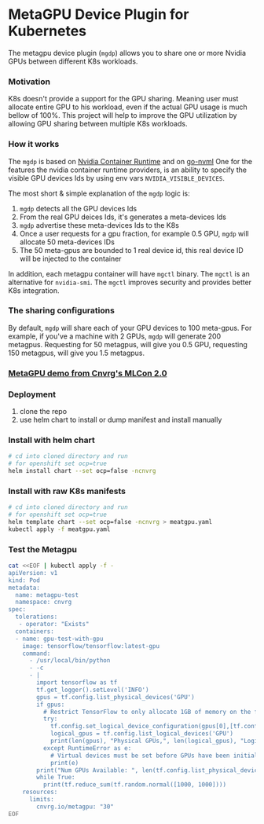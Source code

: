# MetaGPU Device Plugin for Kubernetes

The metagpu device plugin (`mgdp`) allows you to share one or more Nvidia GPUs between
different K8s workloads. 

### Motivation
K8s doesn't provide a support for the GPU sharing. 
Meaning user must allocate entire GPU to his workload, even if the actual GPU usage 
is much bellow of 100%. 
This project will help to improve the GPU utilization by allowing GPU sharing between 
multiple K8s workloads. 


### How it works 
The `mgdp` is based on [Nvidia Container Runtime](https://github.com/NVIDIA/nvidia-container-runtime)
and on [go-nvml](https://github.com/NVIDIA/go-nvml)
One for the features the nvidia container runtime providers, is an ability 
to specify the visible GPU devices Ids by using env vars `NVIDIA_VISIBLE_DEVICES`.

The most short & simple explanation of the `mgdp` logic is:
1. `mgdp` detects all the GPU devices Ids 
2. From the real GPU deices Ids, it's generates a meta-devices Ids
3. `mgdp` advertise these meta-devices Ids to the K8s
4. Once a user requests for a gpu fraction, for example 0.5 GPU, `mgdp` will allocate 50 meta-devices IDs
5. The 50 meta-gpus are bounded to 1 real device id, this real device ID will be injected to the container 

In addition, each metagpu container will have `mgctl` binary. 
The `mgctl` is an alternative for `nvidia-smi`. 
The `mgctl` improves security and provides better K8s integration.

### The sharing configurations
By default, `mgdp` will share each of your GPU devices to 100 meta-gpus. 
For example, if you've a machine with 2 GPUs, `mgdp` will generate 200 metagpus. 
Requesting for 50 metagpus, will give you 0.5 GPU, requesting 150 metagpus, 
will give you 1.5 metagpus.


### [MetaGPU demo from Cnvrg's MLCon 2.0](https://www.youtube.com/watch?v=hsP9GXUtNNs)

### Deployment 
1. clone the repo 
2. use helm chart to install or dump manifest and install manually 

### Install with helm chart 
```bash
# cd into cloned directory and run
# for openshift set ocp=true  
helm install chart --set ocp=false -ncnvrg 
```

### Install with raw K8s manifests 
```bash
# cd into cloned directory and run
# for openshift set ocp=true  
helm template chart --set ocp=false -ncnvrg > meatgpu.yaml 
kubectl apply -f meatgpu.yaml 
```


### Test the Metagpu 
```bash
cat <<EOF | kubectl apply -f -
apiVersion: v1
kind: Pod
metadata:
  name: metagpu-test
  namespace: cnvrg
spec:
  tolerations:
   - operator: "Exists"
  containers:
  - name: gpu-test-with-gpu
    image: tensorflow/tensorflow:latest-gpu
    command:
      - /usr/local/bin/python
      - -c
      - |
        import tensorflow as tf
        tf.get_logger().setLevel('INFO')
        gpus = tf.config.list_physical_devices('GPU')
        if gpus:
          # Restrict TensorFlow to only allocate 1GB of memory on the first GPU
          try:
            tf.config.set_logical_device_configuration(gpus[0],[tf.config.LogicalDeviceConfiguration(memory_limit=1024)])
            logical_gpus = tf.config.list_logical_devices('GPU')
            print(len(gpus), "Physical GPUs,", len(logical_gpus), "Logical GPUs")
          except RuntimeError as e:
            # Virtual devices must be set before GPUs have been initialized
            print(e)
        print("Num GPUs Available: ", len(tf.config.list_physical_devices('GPU')))
        while True:
          print(tf.reduce_sum(tf.random.normal([1000, 1000])))
    resources:
      limits:
        cnvrg.io/metagpu: "30"
EOF
```

 



